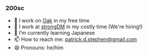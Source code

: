 ### 200sc

- 🔭 I work on [Oak](https://www.github.com/oakmound/oak) in my free time
- 👔 I work at [strongDM](https://www.strongdm.com) in my costly time (We're hiring!) 
- 🗾 I’m currently learning Japanese
- 📫 How to reach me: patrick.d.stephen@gmail.com
- 😄 Pronouns: he/him
